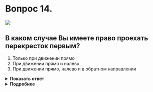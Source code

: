 # Вопрос 14.

![](https://s.drom.ru/i24228/pdd/tickets/2016/1543885449.jpg)

## В каком случае Вы имеете право проехать перекресток первым?

1. Только при движении прямо
2. При движении прямо и налево
3. При движении прямо, налево и в обратном направлении

<details>
<summary><b>Показать ответ</b></summary>
Правильный ответ: 2
</details>
<details>
<summary><b>Подробнее</b></summary>
Перекрёсток равнозначный. Водители руководствуются «правилом правой руки», т.е. у кого помеха справа, тот и уступает. Помеха справа у водителя легкового автомобиля. Вы проезжаете перекрёсток первым при движении прямо и налево. При развороте у Вас справа будет помеха.
(Пункт 13.11 ПДД)
</details>